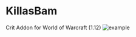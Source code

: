 # KillasBam
Crit Addon for World of Warcraft (1.12)
![example](https://cloud.githubusercontent.com/assets/19758780/15908552/930958f6-2dc2-11e6-80fe-e369a5b72e01.png)
